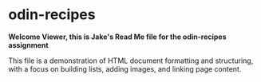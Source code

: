 # odin-recipes
**Welcome Viewer, this is Jake's Read Me file for the odin-recipes assignment**

This file is a demonstration of HTML document formatting and structuring, with a focus on building lists, adding images, and linking page content.

